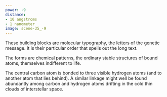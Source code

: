 ```yaml
---
power: -9
distance:
- 10 angstroms
- 1 nanometer
image: scene-35_-9
---
```

These building blocks are molecular typography, the letters of the genetic message. It is their particular order that spells out the long text.

The forms are chemical patterns, the ordinary stable structures of bound atoms, themselves indifferent to life.

The central carbon atom is bonded to three visible hydrogen atoms (and to another atom that lies behind). A similar linkage might well be found abundantly among carbon and hydrogen atoms drifting in the cold thin clouds of interstellar space.
